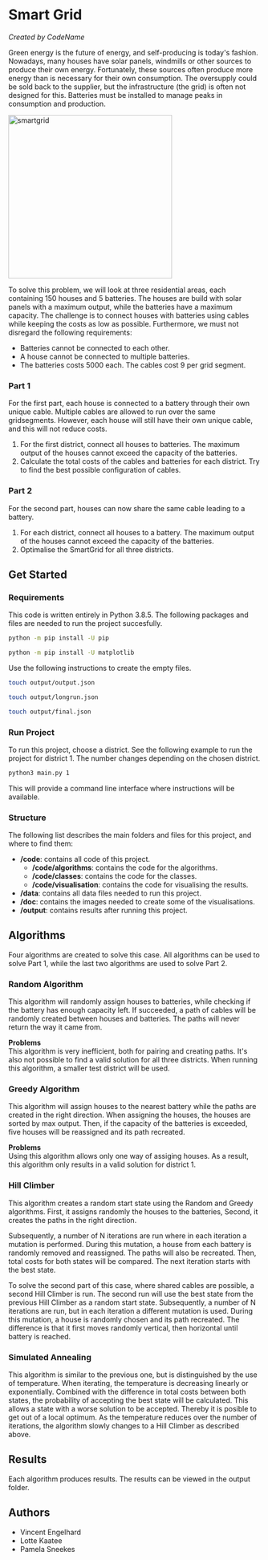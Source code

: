 # Smart Grid
*Created by CodeName*

Green energy is the future of energy, and self-producing is today's fashion. Nowadays, many houses have solar panels, windmills or other sources to produce their own energy. Fortunately, these sources often produce more energy than is necessary for their own consumption. The oversupply could be sold back to the supplier, but the infrastructure (the grid) is often not designed for this. Batteries must be installed to manage peaks in consumption and production.

<img width="326" alt="smartgrid" src="https://user-images.githubusercontent.com/78796677/123080816-9d1d1100-d41d-11eb-8841-02b5fdac35ab.png">

To solve this problem, we will look at three residential areas, each containing 150 houses and 5 batteries. The houses are build with solar panels with a maximum output, while the batteries have a maximum capacity. The challenge is to connect houses with batteries using cables while keeping the costs as low as possible. Furthermore, we must not disregard the following requirements: 
- Batteries cannot be connected to each other.
- A house cannot be connected to multiple batteries.
- The batteries costs 5000 each. The cables cost 9 per grid segment.

### Part 1 
For the first part, each house is connected to a battery through their own unique cable. Multiple cables are allowed to run over the same gridsegments. However, each house will still have their own unique cable, and this will not reduce costs.

1. For the first district, connect all houses to batteries. The maximum output of the houses cannot exceed the capacity of the batteries.
2. Calculate the total costs of the cables and batteries for each district. Try to find the best possible configuration of cables. 

### Part 2
For the second part, houses can now share the same cable leading to a battery.

1. For each district, connect all houses to a battery. The maximum output of the houses cannot exceed the capacity of the batteries.
2. Optimalise the SmartGrid for all three districts.

## Get Started

### Requirements
This code is written entirely in Python 3.8.5. The following packages and files are needed to run the project succesfully.

```bash
python -m pip install -U pip
```
```bash
python -m pip install -U matplotlib
```
Use the following instructions to create the empty files.

```bash
touch output/output.json
```
```bash
touch output/longrun.json
```
```bash
touch output/final.json
```

### Run Project
To run this project, choose a district. See the following example to run the project for district 1. The number changes depending on the chosen district.

```bash
python3 main.py 1
```
This will provide a command line interface where instructions will be available.

### Structure  
The following list describes the main folders and files for this project, and where to find them:
- **/code**: contains all code of this project.
    - **/code/algorithms**: contains the code for the algorithms.
    - **/code/classes**: contains the code for the classes.
    - **/code/visualisation**: contains the code for visualising the results.
- **/data**: contains all data files needed to run this project.
- **/doc**: contains the images needed to create some of the visualisations.
- **/output**: contains results after running this project.

## Algorithms
Four algorithms are created to solve this case. All algorithms can be used to solve Part 1, while the last two algorithms are used to solve Part 2.

### Random Algorithm
This algorithm will randomly assign houses to batteries, while checking if the battery has enough capacity left. If succeeded, a path of cables will be randomly created between houses and batteries. The paths will never return the way it came from.

**Problems**  
This algorithm is very inefficient, both for pairing and creating paths. It's also not possible to find a valid solution for all three districts. When running this algorithm, a smaller test district will be used.

### Greedy Algorithm
This algorithm will assign houses to the nearest battery while the paths are created in the right direction. When assigning the houses, the houses are sorted by max output. Then, if the capacity of the batteries is exceeded, five houses will be reassigned and its path recreated.

**Problems**  
Using this algorithm allows only one way of assiging houses. As a result, this algorithm only results in a valid solution for district 1.

### Hill Climber
This algorithm creates a random start state using the Random and Greedy algorithms. First, it assigns randomly the houses to the batteries, Second, it creates the paths in the right direction.

Subsequently, a number of N iterations are run where in each iteration a mutation is performed. During this mutation, a house from each battery is randomly removed and reassigned. The paths will also be recreated. Then, total costs for both states will be compared. The next iteration starts with the best state.

To solve the second part of this case, where shared cables are possible, a second Hill Climber is run. The second run will use the best state from the previous Hill Climber as a random start state. Subsequently, a number of N iterations are run, but in each iteration a different mutation is used. During this mutation, a house is randomly chosen and its path recreated. The difference is that it first moves randomly vertical, then horizontal until battery is reached.

### Simulated Annealing
This algorithm is similar to the previous one, but is distinguished by the use of temperature. When iterating, the temperature is decreasing linearly or exponentially. Combined with the difference in total costs between both states, the probability of accepting the best state will be calculated. This allows a state with a worse solution to be accepted. Thereby it is posible to get out of a local optimum. As the temperature reduces over the number of iterations, the algorithm slowly changes to a Hill Climber as described above.

## Results
Each algorithm produces results. The results can be viewed in the output folder. 

## Authors
- Vincent Engelhard
- Lotte Kaatee
- Pamela Sneekes